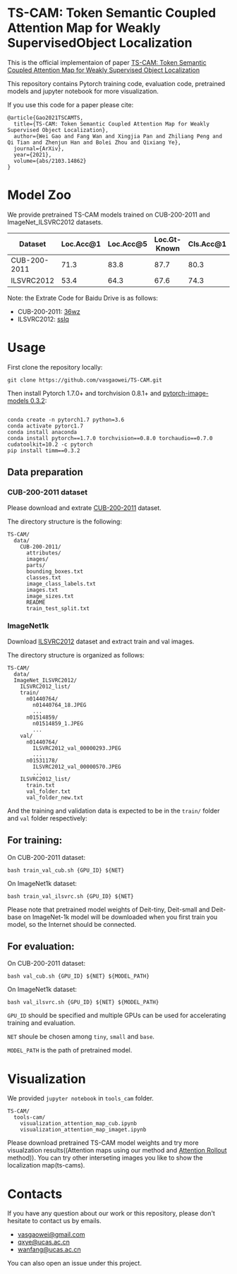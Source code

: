 # TS-CAM: Token Semantic Coupled Attention Map for Weakly SupervisedObject Localization
This is the official implementaion of paper [TS-CAM: Token Semantic Coupled Attention Map for Weakly Supervised Object Localization](https://arxiv.org/abs/2103.14862)

This repository contains Pytorch training code, evaluation code, pretrained models and jupyter notebook for more visualization.

If you use this code for a paper please cite:

```
@article{Gao2021TSCAMTS,
  title={TS-CAM: Token Semantic Coupled Attention Map for Weakly Supervised Object Localization},
  author={Wei Gao and Fang Wan and Xingjia Pan and Zhiliang Peng and Qi Tian and Zhenjun Han and Bolei Zhou and Qixiang Ye},
  journal={ArXiv},
  year={2021},
  volume={abs/2103.14862}
}
```

# Model Zoo

We provide pretrained TS-CAM models trained on CUB-200-2011 and ImageNet_ILSVRC2012 datasets.

| Dataset | Loc.Acc@1 | Loc.Acc@5 | Loc.Gt-Known | Cls.Acc@1 | Cls.Acc@5 | Baidu Drive | Google Drive |
| --- | --- | --- | --- | --- | --- | --- | --- |
|  CUB-200-2011   |   71.3   |   83.8  |  87.7  |   80.3  |   94.8  |  [model](https://pan.baidu.com/s/1WdhcRh5pBFQD8DlbT_GoAQ)  | [model](https://drive.google.com/file/d/19l4uwsjE6uVah_0-a_VcRJlvnFb9NewH/view?usp=sharing) |
|  ILSVRC2012   |   53.4   |  64.3   |  67.6  |   74.3  |   92.1  |   [model](https://pan.baidu.com/s/11-iPVVtKvKpcfuOD8VwOZw)  | [model](https://drive.google.com/file/d/1iNH-zI2i9mGipF0rGo1lsp13avdIjWuS/view?usp=sharing) |

Note: the Extrate Code for Baidu Drive is as follows:
- CUB-200-2011: [36wz](https://pan.baidu.com/s/1WdhcRh5pBFQD8DlbT_GoAQ)
- ILSVRC2012:   [sslq](https://pan.baidu.com/s/11-iPVVtKvKpcfuOD8VwOZw)
 
# Usage

First clone the repository locally:
```
git clone https://github.com/vasgaowei/TS-CAM.git
```
Then install Pytorch 1.7.0+ and torchvision 0.8.1+ and [pytorch-image-models 0.3.2](https://github.com/rwightman/pytorch-image-models):


```

conda create -n pytorch1.7 python=3.6
conda activate pytorc1.7
conda install anaconda
conda install pytorch==1.7.0 torchvision==0.8.0 torchaudio==0.7.0 cudatoolkit=10.2 -c pytorch
pip install timm==0.3.2
```

## Data preparation

### CUB-200-2011 dataset

Please download and extrate [CUB-200-2011](http://www.vision.caltech.edu/visipedia/CUB-200-2011.html) dataset. 

The directory structure is the following:

```
TS-CAM/
  data/
    CUB-200-2011/
      attributes/
      images/
      parts/
      bounding_boxes.txt
      classes.txt
      image_class_labels.txt
      images.txt
      image_sizes.txt
      README
      train_test_split.txt
```

### ImageNet1k

Download [ILSVRC2012](http://image-net.org/) dataset and  extract train and val images.

The directory structure is organized as follows: 

```
TS-CAM/
  data/
  ImageNet_ILSVRC2012/
    ILSVRC2012_list/
    train/
      n01440764/
        n01440764_18.JPEG
        ...
      n01514859/
        n01514859_1.JPEG
        ...
    val/
      n01440764/
        ILSVRC2012_val_00000293.JPEG
        ...
      n01531178/
        ILSVRC2012_val_00000570.JPEG
        ...
    ILSVRC2012_list/
      train.txt
      val_folder.txt
      val_folder_new.txt
```

And the training and validation data is expected to be in the `train/` folder and `val` folder respectively:

## For training:

On CUB-200-2011 dataset:
```
bash train_val_cub.sh {GPU_ID} ${NET}
```
On ImageNet1k dataset:
```
bash train_val_ilsvrc.sh {GPU_ID} ${NET}
```
Please note that pretrained model weights of Deit-tiny, Deit-small and Deit-base on ImageNet-1k model will be downloaded when you first train you model, so the Internet should be connected.

## For evaluation:
On CUB-200-2011 dataset:
```
bash val_cub.sh {GPU_ID} ${NET} ${MODEL_PATH}
```
On ImageNet1k dataset:
```
bash val_ilsvrc.sh {GPU_ID} ${NET} ${MODEL_PATH}
```
`GPU_ID` should be specified and multiple GPUs can be used for accelerating training and evaluation.

`NET` shoule be chosen among `tiny`, `small` and `base`.

`MODEL_PATH` is the path of pretrained model.

# Visualization
We provided `jupyter notebook` in `tools_cam` folder.
```
TS-CAM/
  tools-cam/
    visualization_attention_map_cub.ipynb
    visualization_attention_map_imaget.ipynb
```
Please download pretrained TS-CAM model weights and try more visualzation results((Attention maps using our method and [Attention Rollout](https://arxiv.org/abs/2005.00928) method)).
You can try other interseting images you like to show the localization map(ts-cams).

# Contacts
If you have any question about our work or this repository, please don't hesitate to contact us by emails.
- [vasgaowei@gmail.com](vasgaowei@gmail.com)
- [qxye@ucas.ac.cn](qxye@ucas.ac.cn)
- [wanfang@ucas.ac.cn](wanfang@ucas.ac.cn)

You can also open an issue under this project.

